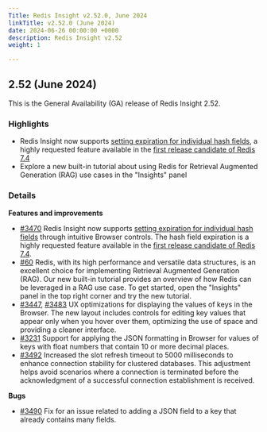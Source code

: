 ```yaml
---
Title: Redis Insight v2.52.0, June 2024
linkTitle: v2.52.0 (June 2024)
date: 2024-06-26 00:00:00 +0000
description: Redis Insight v2.52
weight: 1

---
```

## 2.52 (June 2024)
This is the General Availability (GA) release of Redis Insight 2.52.

### Highlights
- Redis Insight now supports [setting expiration for individual hash fields](https://redis.io/docs/latest/develop/data-types/hashes/?utm_source=redisinsight&utm_medium=release_notes&utm_campaign=2.52#field-expiration), a highly requested feature available in the [first release candidate of Redis 7.4](https://github.com/redis-stack/redis-stack/releases/tag/v7.4.0-rc1)
- Explore a new built-in tutorial about using Redis for Retrieval Augmented Generation (RAG) use cases in the "Insights" panel

### Details

**Features and improvements**
- [#3470](https://github.com/RedisInsight/RedisInsight/pull/3470) Redis Insight now supports [setting expiration for individual hash fields](https://redis.io/docs/latest/develop/data-types/hashes/?utm_source=redisinsight&utm_medium=release_notes&utm_campaign=2.52#field-expiration) through intuitive Browser controls. The hash field expiration is a highly requested feature available in the [first release candidate of Redis 7.4](https://github.com/redis-stack/redis-stack/releases/tag/v7.4.0-rc1).
- [#60](https://github.com/RedisInsight/Tutorials/pull/60) Redis, with its high performance and versatile data structures, is an excellent choice for implementing Retrieval Augmented Generation (RAG). Our new built-in tutorial provides an overview of how Redis can be leveraged in a RAG use case. To get started, open the "Insights" panel in the top right corner and try the new tutorial.
- [#3447](https://github.com/RedisInsight/RedisInsight/pull/3447), [#3483](https://github.com/RedisInsight/RedisInsight/pull/3483) UX optimizations for displaying the values of keys in the Browser. The new layout includes controls for editing key values that appear only when you hover over them, optimizing the use of space and providing a cleaner interface.
- [#3231](https://github.com/RedisInsight/RedisInsight/pull/3231) Support for applying the JSON formatting in Browser for values of keys with float numbers that contain 10 or more decimal places.
- [#3492](https://github.com/RedisInsight/RedisInsight/pull/3492) Increased the slot refresh timeout to 5000 milliseconds to enhance connection stability for clustered databases. This adjustment helps avoid scenarios where a connection is terminated before the acknowledgment of a successful connection establishment is received.

**Bugs**
- [#3490](https://github.com/RedisInsight/RedisInsight/pull/3490) Fix for an issue related to adding a JSON field to a key that already contains many fields.
